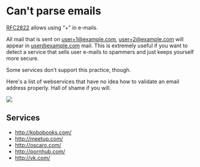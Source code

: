 # Can't parse emails

[RFC2822](http://tools.ietf.org/html/rfc2822#section-3.4.1) allows using “+” in e-mails.

All mail that is sent on user+1@example.com, user+2@example.com will appear in user@example.com mail.
This is extremely useful if you want to detect a service that sells user e-mails to spammers and
just keeps yourself more secure.

Some services don’t support this practice, though.

Here's a list of webservices that have no idea how to validate an email address properly.
Hall of shame if you will.

![](https://dl.dropboxusercontent.com/u/8663332/meetup-fail.png)

## Services

* http://kobobooks.com/
* http://meetup.com/
* http://oscaro.com/
* http://pornhub.com/
* http://vk.com/
